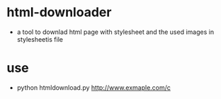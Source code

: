 # html-downloader
* a tool to downlad html page with stylesheet and the used images in stylesheetis file
# use
* python htmldownload.py http://www.exmaple.com/c
